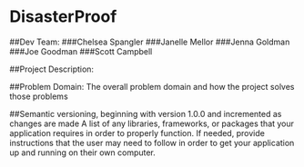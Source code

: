 # DisasterProof

##Dev Team:
###Chelsea Spangler
###Janelle Mellor
###Jenna Goldman
###Joe Goodman
###Scott Campbell

##Project Description:

##Problem Domain:
The overall problem domain and how the project solves those problems

##Semantic versioning, beginning with version 1.0.0 and incremented as changes are made
A list of any libraries, frameworks, or packages that your application requires in order to properly function. If needed, provide instructions that the user may need to follow in order to get your application up and running on their own computer.